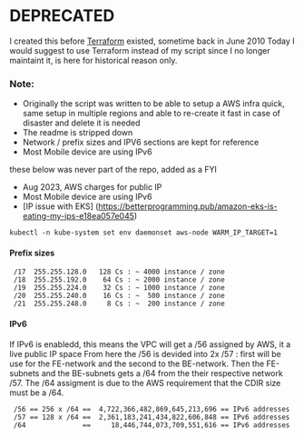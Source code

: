 # DEPRECATED
I created this before [Terraform](https://www.terraform.io) existed, sometime back in June 2010 
Today I would suggest to use Terraform instead of my script since I no longer 
maintaint it, is here for historical reason only.

### Note:
- Originally the script was written to be able to setup a AWS infra quick, same setup in multiple regions 
  and able to re-create it fast in case of disaster and delete it is needed
- The readme is stripped down
- Network / prefix sizes and IPV6 sections are kept for reference
- Most Mobile device are using IPv6

these below was never part of the repo, added as a FYI
- Aug 2023, AWS charges for public IP
- Most Mobile device are using IPv6
- [IP issue with EKS] (https://betterprogramming.pub/amazon-eks-is-eating-my-ips-e18ea057e045)
```
kubectl -n kube-system set env daemonset aws-node WARM_IP_TARGET=1
```

#### Prefix sizes
```
 /17  255.255.128.0   128 Cs : ~ 4000 instance / zone
 /18  255.255.192.0    64 Cs : ~ 2000 instance / zone
 /19  255.255.224.0    32 Cs : ~ 1000 instance / zone
 /20  255.255.240.0    16 Cs : ~  500 instance / zone
 /21  255.255.248.0     8 Cs : ~  200 instance / zone
```

#### IPv6
If IPv6 is enabledd, this means the VPC will get a /56 assigned by AWS, it a live public IP space
From here the /56 is devided into 2x /57 : first will be use for the FE-network and the second to the BE-network.
Then the FE-subnets and the BE-subnets gets a /64 from the their respective network /57. The /64 assigment
is due to the AWS requirement that the CDIR size must be a /64.

```
 /56 == 256 x /64 ==  4,722,366,482,869,645,213,696 == IPv6 addresses
 /57 == 128 x /64 ==  2,361,183,241,434,822,606,848 == IPv6 addresses
 /64              ==     18,446,744,073,709,551,616 == IPv6 addresses
